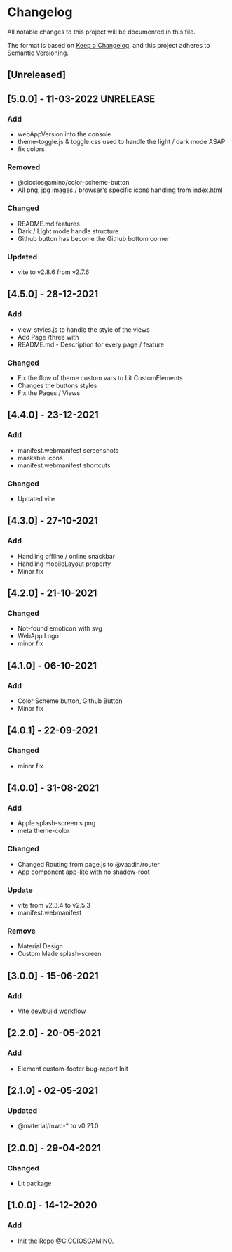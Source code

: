 # Changelog
All notable changes to this project will be documented in this file.

The format is based on [Keep a Changelog](https://keepachangelog.com/en/1.0.0/),
and this project adheres to [Semantic Versioning](https://semver.org/spec/v2.0.0.html).

## [Unreleased]

## [5.0.0] - 11-03-2022 UNRELEASE

### Add
  - webAppVersion into the console
  - theme-toggle.js & toggle.css  used to handle the light / dark mode ASAP
  - fix colors

### Removed
  - @cicciosgamino/color-scheme-button
  - All png, jpg images / browser's specific icons handling from index.html

### Changed
  - README.md features
  - Dark / Light mode handle structure
  - Github button has become the Github bottom corner

### Updated
  - vite to v2.8.6 from v2.7.6

## [4.5.0] - 28-12-2021

### Add
  - view-styles.js to handle the style of the views
  - Add Page /three with
  - README.md - Description for every page / feature

### Changed
  - Fix the flow of theme custom vars to Lit CustomElements
  - Changes the buttons styles
  - Fix the Pages / Views

## [4.4.0] - 23-12-2021

### Add
  - manifest.webmanifest screenshots
  - maskable icons
  - manifest.webmanifest shortcuts

### Changed
  - Updated vite

## [4.3.0] - 27-10-2021
### Add
  - Handling offline / online snackbar
  - Handling mobileLayout property
  - Minor fix

## [4.2.0] - 21-10-2021
### Changed
  - Not-found emoticon with svg
  - WebApp Logo
  - minor fix

## [4.1.0] - 06-10-2021
### Add
  - Color Scheme button, Github Button
  - Minor fix

## [4.0.1] - 22-09-2021
### Changed
  - minor fix

## [4.0.0] - 31-08-2021
### Add
  - Apple splash-screen s png
  - meta theme-color
### Changed
  - Changed Routing from page.js to @vaadin/router
  - App component app-lite with no shadow-root
### Update
  - vite from v2.3.4 to v2.5.3
  - manifest.webmanifest
### Remove
  - Material Design
  - Custom Made splash-screen

## [3.0.0] - 15-06-2021
### Add
  - Vite dev/build workflow

## [2.2.0] - 20-05-2021
### Add
  - Element custom-footer bug-report Init

## [2.1.0] - 02-05-2021
### Updated 
  - @material/mwc-* to v0.21.0

## [2.0.0] - 29-04-2021
### Changed
  - Lit package

## [1.0.0] - 14-12-2020
### Add
- Init the Repo [@CICCIOSGAMINO](https://github.com/CICCIOSGAMINO).